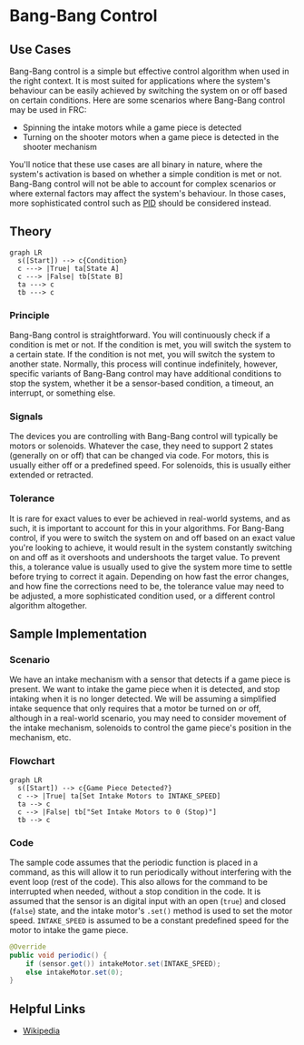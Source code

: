 # Bang-Bang Control

## Use Cases
Bang-Bang control is a simple but effective control algorithm when used in the right context. It is most suited for applications where the system's behaviour can be easily achieved by switching the system on or off based on certain conditions. Here are some scenarios where Bang-Bang control may be used in FRC:

- Spinning the intake motors while a game piece is detected
- Turning on the shooter motors when a game piece is detected in the shooter mechanism

You'll notice that these use cases are all binary in nature, where the system's activation is based on whether a simple condition is met or not. Bang-Bang control will not be able to account for complex scenarios or where external factors may affect the system's behaviour. In those cases, more sophisticated control such as [PID](pid.md) should be considered instead.

## Theory
```mermaid
graph LR
  s([Start]) --> c{Condition}
  c ---> |True| ta[State A]
  c ---> |False| tb[State B]
  ta ---> c
  tb ---> c
```

### Principle
Bang-Bang control is straightforward. You will continuously check if a condition is met or not. If the condition is met, you will switch the system to a certain state. If the condition is not met, you will switch the system to another state. Normally, this process will continue indefinitely, however, specific variants of Bang-Bang control may have additional conditions to stop the system, whether it be a sensor-based condition, a timeout, an interrupt, or something else.

### Signals
The devices you are controlling with Bang-Bang control will typically be motors or solenoids. Whatever the case, they need to support 2 states (generally on or off) that can be changed via code. For motors, this is usually either off or a predefined speed. For solenoids, this is usually either extended or retracted.

### Tolerance
It is rare for exact values to ever be achieved in real-world systems, and as such, it is important to account for this in your algorithms. For Bang-Bang control, if you were to switch the system on and off based on an exact value you're looking to achieve, it would result in the system constantly switching on and off as it overshoots and undershoots the target value. To prevent this, a tolerance value is usually used to give the system more time to settle before trying to correct it again. Depending on how fast the error changes, and how fine the corrections need to be, the tolerance value may need to be adjusted, a more sophisticated condition used, or a different control algorithm altogether.

## Sample Implementation
### Scenario
We have an intake mechanism with a sensor that detects if a game piece is present. We want to intake the game piece when it is detected, and stop intaking when it is no longer detected. We will be assuming a simplified intake sequence that only requires that a motor be turned on or off, although in a real-world scenario, you may need to consider movement of the intake mechanism, solenoids to control the game piece's position in the mechanism, etc.

### Flowchart
```mermaid
graph LR
  s([Start]) --> c{Game Piece Detected?}
  c --> |True| ta[Set Intake Motors to INTAKE_SPEED]
  ta --> c
  c --> |False| tb["Set Intake Motors to 0 (Stop)"]
  tb --> c
```

### Code
The sample code assumes that the periodic function is placed in a command, as this will allow it to run periodically without interfering with the event loop (rest of the code). This also allows for the command to be interrupted when needed, without a stop condition in the code. It is assumed that the sensor is an digital input with an open (`true`) and closed (`false`) state, and the intake motor's `.set()` method is used to set the motor speed. `INTAKE_SPEED` is assumed to be a constant predefined speed for the motor to intake the game piece.

```java
@Override
public void periodic() {
    if (sensor.get()) intakeMotor.set(INTAKE_SPEED);
    else intakeMotor.set(0);
}
```

## Helpful Links
- [Wikipedia](https://en.wikipedia.org/wiki/Bang%E2%80%93bang_control)
